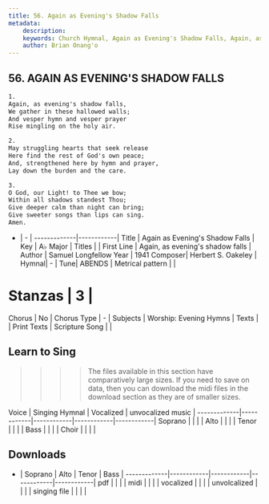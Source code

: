 ```yaml
---
title: 56. Again as Evening's Shadow Falls
metadata:
    description: 
    keywords: Church Hymnal, Again as Evening's Shadow Falls, Again, as evening's shadow falls, 
    author: Brian Onang'o
---
```



## 56. AGAIN AS EVENING'S SHADOW FALLS

```txt
1.
Again, as evening's shadow falls, 
We gather in these hallowed walls; 
And vesper hymn and vesper prayer 
Rise mingling on the holy air. 

2.
May struggling hearts that seek release 
Here find the rest of God's own peace; 
And, strengthened here by hymn and prayer, 
Lay down the burden and the care. 

3.
O God, our Light! to Thee we bow; 
Within all shadows standest Thou; 
Give deeper calm than night can bring; 
Give sweeter songs than lips can sing. 
Amen.

```

- |   -  |
-------------|------------|
Title | Again as Evening's Shadow Falls |
Key | A♭ Major |
Titles |  |
First Line | Again, as evening's shadow falls |
Author | Samuel Longfellow
Year | 1941
Composer| Herbert S. Oakeley |
Hymnal|  - |
Tune| ABENDS |
Metrical pattern | |
# Stanzas | 3 |
Chorus | No |
Chorus Type | - |
Subjects | Worship: Evening Hymns |
Texts |  |
Print Texts | 
Scripture Song |  |
  
## Learn to Sing

>>>> The files available in this section have comparatively large sizes. If you need to save on data, then you can download the midi files in the download section as they are of smaller sizes.

Voice |  Singing Hymnal | Vocalized | unvocalized music |
-------------|------------|------------|------------|------------|
Soprano | | | |
Alto | | | |
Tenor | | | |
Bass | | | |
Choir | | | |

## Downloads

- |  Soprano | Alto | Tenor | Bass |
-------------|------------|------------|------------|------------|
pdf | | | |
midi | | | |
vocalized | | | |
unvolcalized | | | |
singing file | | | |
  